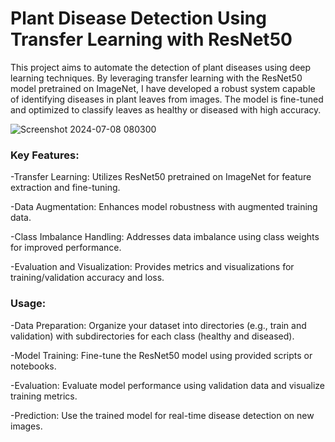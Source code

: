 # Plant Disease Detection Using Transfer Learning with ResNet50

This project aims to automate the detection of plant diseases using deep learning techniques. By leveraging transfer learning with the ResNet50 model pretrained on ImageNet, I have developed a robust system capable of identifying diseases in plant leaves from images. The model is fine-tuned and optimized to classify leaves as healthy or diseased with high accuracy.

![Screenshot 2024-07-08 080300](https://github.com/CydexCode/Plant_Disease_Detection_Using_Transfer_Learning_with_ResNet50/assets/112784979/2bdc7881-81e7-435d-9432-5642e17d7110)


### Key Features:

-Transfer Learning: Utilizes ResNet50 pretrained on ImageNet for feature extraction and fine-tuning.

-Data Augmentation: Enhances model robustness with augmented training data.

-Class Imbalance Handling: Addresses data imbalance using class weights for improved performance.

-Evaluation and Visualization: Provides metrics and visualizations for training/validation accuracy and loss.

### Usage:

-Data Preparation: Organize your dataset into directories (e.g., train and validation) with subdirectories for each class (healthy and diseased).

-Model Training: Fine-tune the ResNet50 model using provided scripts or notebooks.

-Evaluation: Evaluate model performance using validation data and visualize training metrics.

-Prediction: Use the trained model for real-time disease detection on new images.
